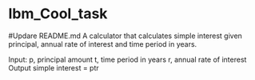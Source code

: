 # Ibm_Cool_task
#Updare README.md
A calculator that calculates simple interest given principal, annual rate of interest and time period in years.

Input: p, principal amount t, time period in years r, annual rate of interest Output simple interest = ptr
